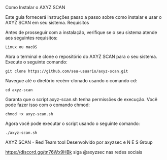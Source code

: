 Como Instalar o AXYZ SCAN

Este guia fornecerá instruções passo a passo sobre como instalar e usar o AXYZ SCAN em seu sistema.
Requisitos

Antes de prosseguir com a instalação, verifique se o seu sistema atende aos seguintes requisitos:

    Linux ou macOS

Abra o terminal e clone o repositório do AXYZ SCAN para o seu sistema. Execute o seguinte comando:

    git clone https://github.com/seu-usuario/axyz-scan.git

Navegue até o diretório recém-clonado usando o comando cd:

    cd axyz-scan

Garanta que o script axyz-scan.sh tenha permissões de execução. Você pode fazer isso com o comando chmod:

    chmod +x axyz-scan.sh

Agora você pode executar o script usando o seguinte comando:

    ./axyz-scan.sh 




AXYZ SCAN - Red Team tool
Desenvolvido por axyzsec e N E S Group

https://discord.gg/tn76Wx9HBk
siga @axyzsec nas redes sociais
